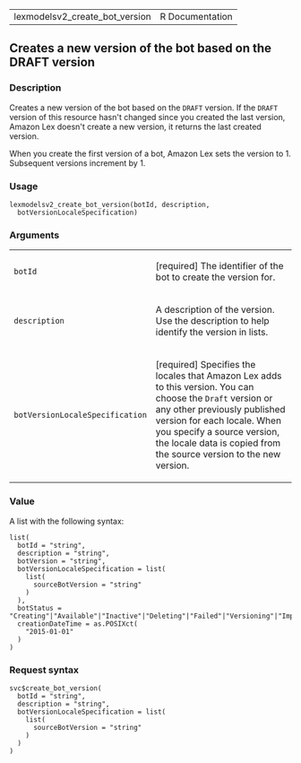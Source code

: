 <table style="width: 100%;">
<tbody>
<tr class="odd">
<td>lexmodelsv2_create_bot_version</td>
<td style="text-align: right;">R Documentation</td>
</tr>
</tbody>
</table>

## Creates a new version of the bot based on the DRAFT version

### Description

Creates a new version of the bot based on the `DRAFT` version. If the
`DRAFT` version of this resource hasn't changed since you created the
last version, Amazon Lex doesn't create a new version, it returns the
last created version.

When you create the first version of a bot, Amazon Lex sets the version
to 1. Subsequent versions increment by 1.

### Usage

    lexmodelsv2_create_bot_version(botId, description,
      botVersionLocaleSpecification)

### Arguments

<table>
<colgroup>
<col style="width: 35%" />
<col style="width: 65%" />
</colgroup>
<tbody>
<tr class="odd">
<td><code id="lexmodelsv2_create_bot_version_:_botId">botId</code></td>
<td><p>[required] The identifier of the bot to create the version
for.</p></td>
</tr>
<tr class="even">
<td><code
id="lexmodelsv2_create_bot_version_:_description">description</code></td>
<td><p>A description of the version. Use the description to help
identify the version in lists.</p></td>
</tr>
<tr class="odd">
<td><code
id="lexmodelsv2_create_bot_version_:_botVersionLocaleSpecification">botVersionLocaleSpecification</code></td>
<td><p>[required] Specifies the locales that Amazon Lex adds to this
version. You can choose the <code>Draft</code> version or any other
previously published version for each locale. When you specify a source
version, the locale data is copied from the source version to the new
version.</p></td>
</tr>
</tbody>
</table>

### Value

A list with the following syntax:

    list(
      botId = "string",
      description = "string",
      botVersion = "string",
      botVersionLocaleSpecification = list(
        list(
          sourceBotVersion = "string"
        )
      ),
      botStatus = "Creating"|"Available"|"Inactive"|"Deleting"|"Failed"|"Versioning"|"Importing"|"Updating",
      creationDateTime = as.POSIXct(
        "2015-01-01"
      )
    )

### Request syntax

    svc$create_bot_version(
      botId = "string",
      description = "string",
      botVersionLocaleSpecification = list(
        list(
          sourceBotVersion = "string"
        )
      )
    )
